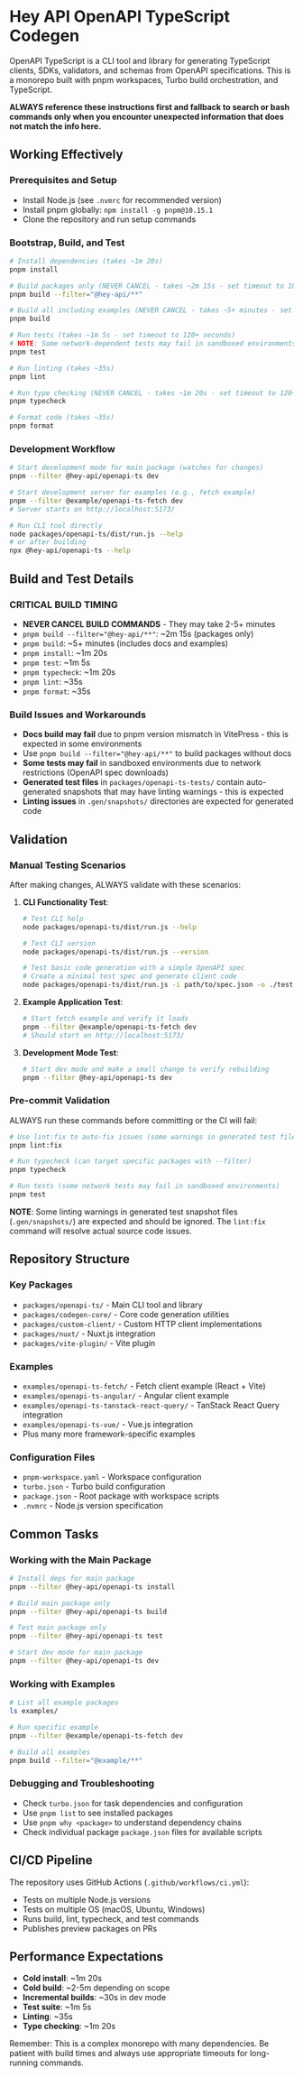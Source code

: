 # Hey API OpenAPI TypeScript Codegen

OpenAPI TypeScript is a CLI tool and library for generating TypeScript clients, SDKs, validators, and schemas from OpenAPI specifications. This is a monorepo built with pnpm workspaces, Turbo build orchestration, and TypeScript.

**ALWAYS reference these instructions first and fallback to search or bash commands only when you encounter unexpected information that does not match the info here.**

## Working Effectively

### Prerequisites and Setup

- Install Node.js (see `.nvmrc` for recommended version)
- Install pnpm globally: `npm install -g pnpm@10.15.1`
- Clone the repository and run setup commands

### Bootstrap, Build, and Test

```bash
# Install dependencies (takes ~1m 20s)
pnpm install

# Build packages only (NEVER CANCEL - takes ~2m 15s - set timeout to 180+ seconds)
pnpm build --filter="@hey-api/**"

# Build all including examples (NEVER CANCEL - takes ~5+ minutes - set timeout to 360+ seconds)
pnpm build

# Run tests (takes ~1m 5s - set timeout to 120+ seconds)
# NOTE: Some network-dependent tests may fail in sandboxed environments
pnpm test

# Run linting (takes ~35s)
pnpm lint

# Run type checking (NEVER CANCEL - takes ~1m 20s - set timeout to 120+ seconds)
pnpm typecheck

# Format code (takes ~35s)
pnpm format
```

### Development Workflow

```bash
# Start development mode for main package (watches for changes)
pnpm --filter @hey-api/openapi-ts dev

# Start development server for examples (e.g., fetch example)
pnpm --filter @example/openapi-ts-fetch dev
# Server starts on http://localhost:5173/

# Run CLI tool directly
node packages/openapi-ts/dist/run.js --help
# or after building
npx @hey-api/openapi-ts --help
```

## Build and Test Details

### **CRITICAL BUILD TIMING**

- **NEVER CANCEL BUILD COMMANDS** - They may take 2-5+ minutes
- `pnpm build --filter="@hey-api/**"`: ~2m 15s (packages only)
- `pnpm build`: ~5+ minutes (includes docs and examples)
- `pnpm install`: ~1m 20s
- `pnpm test`: ~1m 5s
- `pnpm typecheck`: ~1m 20s
- `pnpm lint`: ~35s
- `pnpm format`: ~35s

### Build Issues and Workarounds

- **Docs build may fail** due to pnpm version mismatch in VitePress - this is expected in some environments
- Use `pnpm build --filter="@hey-api/**"` to build packages without docs
- **Some tests may fail** in sandboxed environments due to network restrictions (OpenAPI spec downloads)
- **Generated test files** in `packages/openapi-ts-tests/` contain auto-generated snapshots that may have linting warnings - this is expected
- **Linting issues** in `.gen/snapshots/` directories are expected for generated code

## Validation

### Manual Testing Scenarios

After making changes, ALWAYS validate with these scenarios:

1. **CLI Functionality Test**:

   ```bash
   # Test CLI help
   node packages/openapi-ts/dist/run.js --help

   # Test CLI version
   node packages/openapi-ts/dist/run.js --version

   # Test basic code generation with a simple OpenAPI spec
   # Create a minimal test spec and generate client code
   node packages/openapi-ts/dist/run.js -i path/to/spec.json -o ./test-output --plugins "@hey-api/client-fetch" "@hey-api/typescript"
   ```

2. **Example Application Test**:

   ```bash
   # Start fetch example and verify it loads
   pnpm --filter @example/openapi-ts-fetch dev
   # Should start on http://localhost:5173/
   ```

3. **Development Mode Test**:
   ```bash
   # Start dev mode and make a small change to verify rebuilding
   pnpm --filter @hey-api/openapi-ts dev
   ```

### Pre-commit Validation

ALWAYS run these commands before committing or the CI will fail:

```bash
# Use lint:fix to auto-fix issues (some warnings in generated test files are expected)
pnpm lint:fix

# Run typecheck (can target specific packages with --filter)
pnpm typecheck

# Run tests (some network tests may fail in sandboxed environments)
pnpm test
```

**NOTE**: Some linting warnings in generated test snapshot files (`.gen/snapshots/`) are expected and should be ignored. The `lint:fix` command will resolve actual source code issues.

## Repository Structure

### Key Packages

- `packages/openapi-ts/` - Main CLI tool and library
- `packages/codegen-core/` - Core code generation utilities
- `packages/custom-client/` - Custom HTTP client implementations
- `packages/nuxt/` - Nuxt.js integration
- `packages/vite-plugin/` - Vite plugin

### Examples

- `examples/openapi-ts-fetch/` - Fetch client example (React + Vite)
- `examples/openapi-ts-angular/` - Angular client example
- `examples/openapi-ts-tanstack-react-query/` - TanStack React Query integration
- `examples/openapi-ts-vue/` - Vue.js integration
- Plus many more framework-specific examples

### Configuration Files

- `pnpm-workspace.yaml` - Workspace configuration
- `turbo.json` - Turbo build configuration
- `package.json` - Root package with workspace scripts
- `.nvmrc` - Node.js version specification

## Common Tasks

### Working with the Main Package

```bash
# Install deps for main package
pnpm --filter @hey-api/openapi-ts install

# Build main package only
pnpm --filter @hey-api/openapi-ts build

# Test main package only
pnpm --filter @hey-api/openapi-ts test

# Start dev mode for main package
pnpm --filter @hey-api/openapi-ts dev
```

### Working with Examples

```bash
# List all example packages
ls examples/

# Run specific example
pnpm --filter @example/openapi-ts-fetch dev

# Build all examples
pnpm build --filter="@example/**"
```

### Debugging and Troubleshooting

- Check `turbo.json` for task dependencies and configuration
- Use `pnpm list` to see installed packages
- Use `pnpm why <package>` to understand dependency chains
- Check individual package `package.json` files for available scripts

## CI/CD Pipeline

The repository uses GitHub Actions (`.github/workflows/ci.yml`):

- Tests on multiple Node.js versions
- Tests on multiple OS (macOS, Ubuntu, Windows)
- Runs build, lint, typecheck, and test commands
- Publishes preview packages on PRs

## Performance Expectations

- **Cold install**: ~1m 20s
- **Cold build**: ~2-5m depending on scope
- **Incremental builds**: ~30s in dev mode
- **Test suite**: ~1m 5s
- **Linting**: ~35s
- **Type checking**: ~1m 20s

Remember: This is a complex monorepo with many dependencies. Be patient with build times and always use appropriate timeouts for long-running commands.
